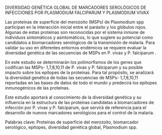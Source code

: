 DIVERSIDAD GENÉTICA GLOBAL DE MARCADORES SEROLÓGICOS DE INFECCIONES POR PLASMODIUM FALCIPARUM Y PLASMODIUM VIVAX

Las proteínas de superficie del merozoito (MSPs) de Plasmodium spp participan en la interacción inicial entre el parásito y los glóbulos rojos.  Algunas de estas proteínas son reconocidas por el sistema inmune de individuos sintomáticos y asintomáticos, lo que sugiere su potencial como candidatos a biomarcadores serológicos de la transmisión de malaria. Para validar su uso en diferentes entornos endémicos se requiere evaluar la  diversidad genética de las secuencias de MSPs en P. vivax y P. falciparum .

En este estudio se determinarán los polimorfismos de los genes que codifican las MSPs- 1,7,8,10,11 de P. vivax y P. falciparum y su posible impacto sobre los epítopes de la proteínas. Para tal propósito, se analizará la diversidad genética de todas las secuencias de MSPs- 1,7,8,10,11 reportadas en las bases de datos de todo el mundo y predecirá los epítopes inmunogénicos de las proteínas.

Este estudio aportará al conocimiento de la diversidad genética y su influencia en la estructura de las proteínas candidatas a biomarcadores de infección por P. vivax y P. falciparum, que servirá de referencia para el desarrollo de nuevos marcadores serológicos para el control de la malaria. 

Palabras clave: Proteínas de superficie del merozoito, biomarcador serológico, epítopes,  diversidad genética global, Plasmodium spp. 

